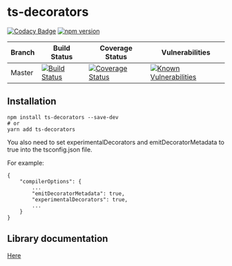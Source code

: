 # ts-decorators
[![Codacy Badge](https://api.codacy.com/project/badge/Grade/bef9d5b6e8fe416a880d2f0b5891a5ed)](https://app.codacy.com/app/itryapitsin2/ts-decorators?utm_source=github.com&utm_medium=referral&utm_content=itryapitsin2/ts-decorators&utm_campaign=Badge_Grade_Dashboard)
[![npm version](https://badge.fury.io/js/%40itryapitsin%2Fts-decorators.svg)](https://badge.fury.io/js/%40itryapitsin%2Fts-decorators)

| Branch | Build Status | Coverage Status | Vulnerabilities |
|---|---|---|---|
| Master |[![Build Status](https://travis-ci.org/itryapitsin2/ts-decorators.svg?branch=master)](https://travis-ci.org/itryapitsin2/ts-decorators) | [![Coverage Status](https://coveralls.io/repos/github/itryapitsin2/ts-decorators/badge.svg?branch=master)](https://coveralls.io/github/itryapitsin2/ts-decorators?branch=master) | [![Known Vulnerabilities](https://snyk.io//test/github/itryapitsin2/ts-decorators/badge.svg?targetFile=package.json)](https://snyk.io//test/github/itryapitsin2/ts-decorators?targetFile=package.json) |

## Installation
```
npm install ts-decorators --save-dev
# or
yarn add ts-decorators
```

You also need to set experimentalDecorators and emitDecoratorMetadata to true into the tsconfig.json file.

For example:

```
{
    "compilerOptions": {
        ...
        "emitDecoratorMetadata": true,
        "experimentalDecorators": true,
        ...
    }
}
```

## Library documentation
[Here](https://itryapitsin2.github.io/ts-decorators/)

